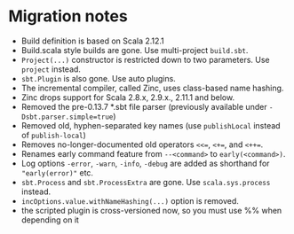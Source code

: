Migration notes
===============

- Build definition is based on Scala 2.12.1
- Build.scala style builds are gone. Use multi-project `build.sbt`.
- `Project(...)` constructor is restricted down to two parameters. Use `project` instead.
- `sbt.Plugin` is also gone. Use auto plugins.
- The incremental compiler, called Zinc, uses class-based name hashing.
- Zinc drops support for Scala 2.8.x, 2.9.x., 2.11.1 and below.
- Removed the pre-0.13.7 *.sbt file parser (previously available under `-Dsbt.parser.simple=true`)
- Removed old, hyphen-separated key names (use `publishLocal` instead of `publish-local`)
- Removes no-longer-documented old operators `<<=`, `<+=`, and `<++=`.
- Renames early command feature from `--<command>` to `early(<command>)`.
- Log options `-error`, `-warn`, `-info`, `-debug` are added as shorthand for `"early(error)"` etc.
- `sbt.Process` and `sbt.ProcessExtra` are gone. Use `scala.sys.process` instead.
- `incOptions.value.withNameHashing(...)` option is removed.
- the scripted plugin is cross-versioned now, so you must use %% when depending on it
